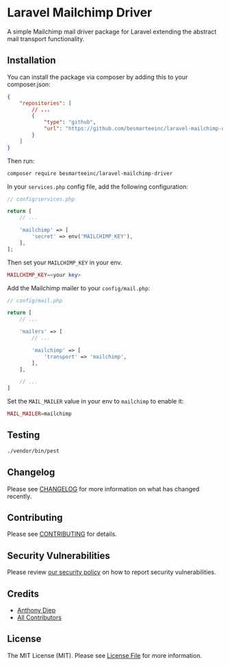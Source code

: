 # Laravel Mailchimp Driver

A simple Mailchimp mail driver package for Laravel extending the abstract mail transport functionality.

## Installation

You can install the package via composer by adding this to your composer.json:

```json
{
    "repositories": [
        // ...
        {
            "type": "github",
            "url": "https://github.com/besmarteeinc/laravel-mailchimp-driver.git"
        }
    ]
}
```

Then run:

```bash
composer require besmarteeinc/laravel-mailchimp-driver
```

In your `services.php` config file, add the following configuration:

```php
// config/services.php

return [
    // ...

    'mailchimp' => [
        'secret' => env('MAILCHIMP_KEY'),
    ],
];
```

Then set your `MAILCHIMP_KEY` in your env.
```php
MAILCHIMP_KEY=<your key>
```

Add the Mailchimp mailer to your `config/mail.php`:

```php
// config/mail.php

return [
    // ...

    'mailers' => [
        // ...

        'mailchimp' => [
            'transport' => 'mailchimp',
        ],
    ],

    // ...
]
```

Set the `MAIL_MAILER` value in your env to `mailchimp` to enable it:
```php
MAIL_MAILER=mailchimp
```

## Testing

```bash
./vendor/bin/pest
```

## Changelog

Please see [CHANGELOG](CHANGELOG.md) for more information on what has changed recently.

## Contributing

Please see [CONTRIBUTING](CONTRIBUTING.md) for details.

## Security Vulnerabilities

Please review [our security policy](../../security/policy) on how to report security vulnerabilities.

## Credits

- [Anthony Diep](https://github.com/BeSmarteeInc)
- [All Contributors](../../contributors)

## License

The MIT License (MIT). Please see [License File](LICENSE.md) for more information.
